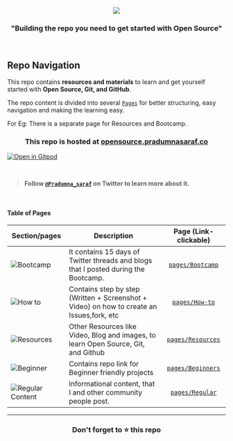 
<p align="center"><img src="https://user-images.githubusercontent.com/51878265/167289706-c7efc126-7e9e-4eb8-9472-b288785cb7bc.png"></p>

<h3 align="center"><b>"Building the repo you need to get started with Open Source"</b></h3>

<br>

## Repo Navigation

This repo contains **resources and materials** to learn and get yourself started with **Open Source, Git, and GitHub**.

The repo content is divided into several [`Pages`](/pages) for better structuring, easy navigation and making the learning easy. 

For Eg: There is a separate page for Resources and Bootcamp. 

<h3 align="center">This repo is hosted at <a href="https://opensource.pradumnasaraf.co/">opensource.pradumnasaraf.co</a></h3>

[![Open in Gitpod](https://gitpod.io/button/open-in-gitpod.svg)](https://gitpod.io/#https://github.com/Pradumnasaraf/open-source-with-pradumna)

<br>

> **Follow [`@Pradumna_saraf`](https://twitter.com/pradumna_saraf) on Twitter to learn more about it.**

<br>

#### Table of Pages

|                                                 Section/pages                                                     | Description   |  Page (Link- clickable)          |
|-----------------------------------------------------------------------------------------------------------------|-------------|:---------------------------:|
|![Bootcamp](https://user-images.githubusercontent.com/51878265/168463645-c86af31b-2fc7-4b44-8470-04ce3c6288b5.png)| It contains 15 days of Twitter threads and blogs that I posted during the Bootcamp. |[`pages/Bootcamp`](/pages/Bootcamp.md)|
|![How to](https://user-images.githubusercontent.com/51878265/168463638-385a02e5-9766-4db8-8623-ac77dcaac301.png)|Contains step by step (Written + Screenshot + Video) on how to create an Issues,fork, etc |[`pages/How-to`](/pages/How-to/README.md) |
|![Resources](https://user-images.githubusercontent.com/51878265/168463644-8a9630b9-778f-4464-a361-0122ff952801.png)| Other Resources like Video, Blog and images, to learn Open Source, Git, and Github |[`pages/Resources`](/pages/Resources.md) |  
|![Beginner](https://user-images.githubusercontent.com/51878265/168463641-4fb842ca-d94b-4083-be63-31933539f546.png)| Contains repo link for Beginner friendly projects |[`pages/Beginners`](/pages/Beginners.md) |                       
|![Regular Content](https://user-images.githubusercontent.com/51878265/168463643-3a172c6c-156b-4ab2-94f6-c6c5335d0e46.png)|Informational content, that I and other community people post.|[`pages/Regular`](/pages/Regular.md) | 


---

<h3 align = "center">Don't forget to ⭐ this repo<h3>




